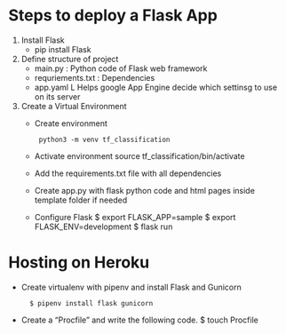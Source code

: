 # Steps to deploy a Flask App

1. 	Install Flask
	- pip install Flask
2. Define structure of project
	- main.py : Python code of Flask web framework
	- requriements.txt : Dependencies
	- app.yaml L Helps google App Engine decide which settinsg to use on its server
3. Create a Virtual Environment
	-  Create environment
	
			python3 -m venv tf_classification
        
	- Activate environment 
			source tf_classification/bin/activate
    - Add the requirements.txt file with all dependencies
    - Create app.py with flask python code and html pages inside template folder if needed
    - Configure Flask
    		$ export FLASK_APP=sample
			$ export FLASK_ENV=development
			$ flask run

# Hosting on Heroku
- Create virtualenv with pipenv and install Flask and Gunicorn

		$ pipenv install flask gunicorn 
- Create a “Procfile” and write the following code. 
		$ touch Procfile
        
 